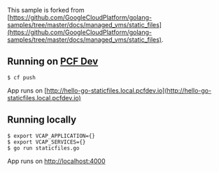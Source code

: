 This sample is forked from [https://github.com/GoogleCloudPlatform/golang-samples/tree/master/docs/managed_vms/static_files](https://github.com/GoogleCloudPlatform/golang-samples/tree/master/docs/managed_vms/static_files).

## Running on [PCF Dev](https://docs.pivotal.io/pcf-dev)

``` console
$ cf push
```

App runs on [http://hello-go-staticfiles.local.pcfdev.io](http://hello-go-staticfiles.local.pcfdev.io)

## Running locally

```
$ export VCAP_APPLICATION={}
$ export VCAP_SERVICES={}
$ go run staticfiles.go
```

App runs on [http://localhost:4000](http://localhost:4000)
